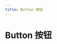 ```yaml
---
title: Button 按钮
---
```


# Button 按钮 <Badge text="pass" type="success"/> <Badge text="0.0.1+"/>

<ButtonDemo></ButtonDemo>

<ButtonAttributes>
</ButtonAttributes>
